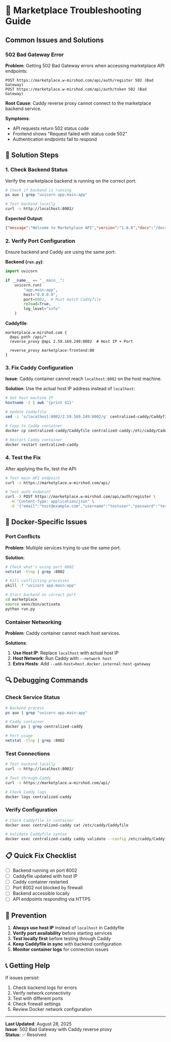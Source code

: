 # 🚨 Marketplace Troubleshooting Guide

## Common Issues and Solutions

### 502 Bad Gateway Error

**Problem**: Getting 502 Bad Gateway errors when accessing marketplace API endpoints:
```
POST https://marketplace.w-mirshod.com/api/auth/register 502 (Bad Gateway)
POST https://marketplace.w-mirshod.com/api/auth/token 502 (Bad Gateway)
```

**Root Cause**: Caddy reverse proxy cannot connect to the marketplace backend service.

**Symptoms**:
- API requests return 502 status code
- Frontend shows "Request failed with status code 502"
- Authentication endpoints fail to respond

## 🔧 Solution Steps

### 1. Check Backend Status

Verify the marketplace backend is running on the correct port:

```bash
# Check if backend is running
ps aux | grep "uvicorn app.main:app"

# Test backend locally
curl -s http://localhost:8002/
```

**Expected Output**:
```json
{"message":"Welcome to Marketplace API","version":"1.0.0","docs":"/docs","redoc":"/redoc"}
```

### 2. Verify Port Configuration

Ensure backend and Caddy are using the same port:

**Backend (`run.py`)**:
```python
import uvicorn

if __name__ == "__main__":
    uvicorn.run(
        "app.main:app",
        host="0.0.0.0",
        port=8002,  # Must match Caddyfile
        reload=True,
        log_level="info"
    )
```

**Caddyfile**:
```caddy
marketplace.w-mirshod.com {
  @api path /api/*
  reverse_proxy @api 2.59.169.249:8002  # Host IP + Port

  reverse_proxy marketplace-frontend:80
}
```

### 3. Fix Caddy Configuration

**Issue**: Caddy container cannot reach `localhost:8002` on the host machine.

**Solution**: Use the actual host IP address instead of `localhost`:

```bash
# Get host machine IP
hostname -I | awk '{print $1}'

# Update Caddyfile
sed -i 's/localhost:8002/2.59.169.249:8002/g' centralized-caddy/Caddyfile

# Copy to Caddy container
docker cp centralized-caddy/Caddyfile centralized-caddy:/etc/caddy/Caddyfile

# Restart Caddy container
docker restart centralized-caddy
```

### 4. Test the Fix

After applying the fix, test the API:

```bash
# Test main API endpoint
curl -s https://marketplace.w-mirshod.com/api/

# Test auth endpoint
curl -X POST https://marketplace.w-mirshod.com/api/auth/register \
  -H "Content-Type: application/json" \
  -d '{"email":"test@example.com","username":"testuser","password":"testpass","role":"client"}'
```

## 🐳 Docker-Specific Issues

### Port Conflicts

**Problem**: Multiple services trying to use the same port.

**Solution**:
```bash
# Check what's using port 8002
netstat -tlnp | grep :8002

# Kill conflicting processes
pkill -f "uvicorn app.main:app"

# Start backend on correct port
cd marketplace
source venv/bin/activate
python run.py
```

### Container Networking

**Problem**: Caddy container cannot reach host services.

**Solutions**:
1. **Use Host IP**: Replace `localhost` with actual host IP
2. **Host Network**: Run Caddy with `--network host`
3. **Extra Hosts**: Add `--add-host=host.docker.internal:host-gateway`

## 🔍 Debugging Commands

### Check Service Status

```bash
# Backend process
ps aux | grep "uvicorn app.main:app"

# Caddy container
docker ps | grep centralized-caddy

# Port usage
netstat -tlnp | grep :8002
```

### Test Connections

```bash
# Test backend locally
curl -s http://localhost:8002/

# Test through Caddy
curl -s https://marketplace.w-mirshod.com/api/

# Check Caddy logs
docker logs centralized-caddy
```

### Verify Configuration

```bash
# Check Caddyfile in container
docker exec centralized-caddy cat /etc/caddy/Caddyfile

# Validate Caddyfile syntax
docker exec centralized-caddy caddy validate --config /etc/caddy/Caddyfile
```

## 📋 Quick Fix Checklist

- [ ] Backend running on port 8002
- [ ] Caddyfile updated with host IP
- [ ] Caddy container restarted
- [ ] Port 8002 not blocked by firewall
- [ ] Backend accessible locally
- [ ] API endpoints responding via HTTPS

## 🚀 Prevention

1. **Always use host IP** instead of `localhost` in Caddyfile
2. **Verify port availability** before starting services
3. **Test locally first** before testing through Caddy
4. **Keep Caddyfile in sync** with backend configuration
5. **Monitor container logs** for connection issues

## 📞 Getting Help

If issues persist:
1. Check backend logs for errors
2. Verify network connectivity
3. Test with different ports
4. Check firewall settings
5. Review Docker network configuration

---

**Last Updated**: August 28, 2025  
**Issue**: 502 Bad Gateway with Caddy reverse proxy  
**Status**: ✅ Resolved
